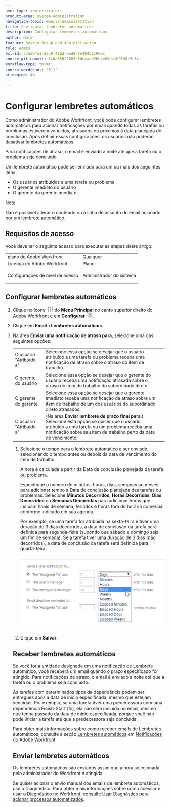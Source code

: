 ```yaml
---
user-type: administrator
product-area: system-administration
navigation-topic: emails-administration
title: Configurar lembretes automáticos
description: Configurar lembretes automáticos
author: Nolan
feature: System Setup and Administration
role: Admin
exl-id: 37ad04a1-d3c8-48b2-aed8-fe40456196ec
source-git-commit: 1c0a656f2603c5decabd2bb4e88da1b9530f9e1c
workflow-type: tm+mt
source-wordcount: '611'
ht-degree: 4%

---
```


# Configurar lembretes automáticos

<!--DON'T DELETE, DRAFT OR HIDE THIS ARTICLE. IT IS LINKED TO THE PRODUCT, THROUGH THE CONTEXT SENSITIVE HELP LINKS.-->

Como administrador do Adobe Workfront, você pode configurar lembretes automáticos para acionar notificações por email quando todas as tarefas ou problemas estiverem vencidos, atrasados ou próximos à data planejada de conclusão. Após definir essas configurações, os usuários não poderão desativar lembretes automáticos.

Para notificações de atraso, o email é enviado à noite até que a tarefa ou o problema seja concluído.

Um lembrete automático pode ser enviado para um ou mais dos seguintes itens:

* Os usuários atribuídos a uma tarefa ou problema
* O gerente imediato do usuário
* O gerente do gerente imediato

>[!NOTE]
>
>Não é possível alterar o conteúdo ou a linha de assunto do email acionado por um lembrete automático.

## Requisitos de acesso

Você deve ter o seguinte acesso para executar as etapas deste artigo:

<table style="table-layout:auto"> 
 <col> 
 <col> 
 <tbody> 
  <tr> 
   <td role="rowheader">plano do Adobe Workfront</td> 
   <td>Qualquer</td> 
  </tr> 
  <tr> 
   <td role="rowheader">Licença do Adobe Workfront</td> 
   <td>Plano</td> 
  </tr> 
  <tr> 
   <td role="rowheader">Configurações de nível de acesso</td> 
   <td> <p>Administrador do sistema</p> </td> 
  </tr> 
 </tbody> 
</table>

## Configurar lembretes automáticos

1. Clique no ícone ![](assets/main-menu-icon.png) do **Menu Principal** no canto superior direito do Adobe Workfront e em **Configurar** ![](assets/gear-icon-settings.png).

1. Clique em **Email** >**Lembretes automáticos**.

1. Na área **Enviar uma notificação de atraso para**, selecione uma das seguintes opções:

   <table>
    <tr>
        <td>O usuário "Atribuído a"</td>
        <td>Selecione essa opção se desejar que o usuário atribuído a uma tarefa ou problema receba uma notificação de atraso sobre o atraso do item de trabalho.</td>
        <td></td>
    </tr>
    <tr>
        <td>O gerente do usuário</td>
        <td>Selecione essa opção se desejar que o gerente do usuário receba uma notificação atrasada sobre o atraso do item de trabalho do subordinado direto.</td>
        <td></td>
    </tr>
    <tr>
        <td>O gerente do gerente</td>
        <td>Selecione essa opção se desejar que o gerente imediato receba uma notificação de atraso sobre um item de trabalho de um dos usuários do subordinado direto atrasados.</td>
        <td></td>
    </tr>
    <tr>
        <td>O usuário "Atribuído a"</td>
        <td>(Na área <b>Enviar lembrete de prazo final para</b>.) Selecione esta opção se quiser que o usuário atribuído a uma tarefa ou um problema receba uma notificação sobre seu item de trabalho perto da data de vencimento.</td>
        <td></td>
    </tr>
</table>

1. Selecione o tempo para o lembrete automático a ser enviado, selecionando o tempo antes ou depois da data de vencimento do item de trabalho.

   A hora é calculada a partir da Data de conclusão planejada da tarefa ou problema.

   Especifique o número de minutos, horas, dias, semanas ou meses para adicionar tempo à Data de conclusão planejada das tarefas ou problemas. Selecione **Minutos Decorridos**, **Horas Decorridas**, **Dias Decorridos** ou **Semanas Decorridas** para adicionar horas que incluam finais de semana, feriados e horas fora do horário comercial conforme indicado em sua agenda.

   Por exemplo, se uma tarefa for atribuída na sexta-feira e tiver uma duração de 3 dias decorridos, a data de conclusão da tarefa será definida para segunda-feira (supondo que sábado e domingo seja um fim de semana). Se a tarefa tiver uma duração de 3 dias (não decorridos), a data de conclusão da tarefa será definida para quarta-feira.

   ![](assets/time-increments-for-automatic-reminder.png)

1. Clique em **Salvar**.

## Receber lembretes automáticos

Se você for a entidade designada em uma notificação de Lembrete automático, você receberá um email quando o prazo especificado for atingido. Para notificações de atraso, o email é enviado à noite até que a tarefa ou o problema seja concluído.

As tarefas com determinados tipos de dependência podem ser entregues após a data de início especificada, mesmo que estejam vencidas. Por exemplo, se uma tarefa tiver uma predecessora com uma dependência Finish-Start (fs), ela não será incluída no email, mesmo que tenha passado da data de início especificada, porque você não pode iniciar a tarefa até que a predecessora seja concluída.

Para obter mais informações sobre como receber emails de Lembretes automáticos, consulte a seção [Lembretes automáticos](../../../workfront-basics/using-notifications/wf-notifications.md#automatic-reminders) em [Notificações do Adobe Workfront](../../../workfront-basics/using-notifications/wf-notifications.md).

## Enviar lembretes automáticos

Os lembretes automáticos são enviados assim que a hora selecionada pelo administrador do Workfront é atingida.

Se quiser acionar o envio manual dos emails de lembrete automáticos, use o Diagnóstico. Para obter mais informações sobre como acessar e usar o Diagnóstico no Workfront, consulte [Usar Diagnóstico para acionar processos automatizados](../../../administration-and-setup/manage-workfront/run-diagnostics/use-diagnostics-to-trigger-automated-processes.md).
